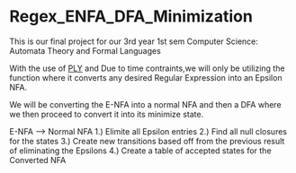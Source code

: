 # Regex_ENFA_DFA_Minimization
This is our final project for our 3rd year 1st sem Computer Science: Automata Theory and Formal Languages

With the use of [PLY](https://pypi.org/project/pyformlang/) and
Due to time contraints,we will only be utilizing the function where it converts any desired Regular Expression into an Epsilon NFA.

We will be converting the E-NFA into a normal NFA and then a DFA where we then proceed to convert it into its minimize state.

E-NFA --> Normal NFA
  1.) Elimite all Epsilon entries
  2.) Find all null closures for the states
  3.) Create new transitions based off from the previous result of eliminating the Epsilons
  4.) Create a table of accepted states for the Converted NFA
